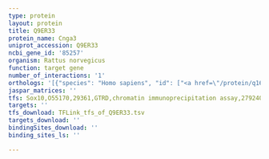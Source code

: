```yaml
---
type: protein
layout: protein
title: Q9ER33
protein_name: Cnga3
uniprot_accession: Q9ER33
ncbi_gene_id: '85257'
organism: Rattus norvegicus
function: target gene
number_of_interactions: '1'
orthologs: '[{"species": "Homo sapiens", "id": ["<a href=\"/protein/q16281\">Q16281</a>"]}, {"species": "Danio rerio", "id": ["F1Q6M5", "F8W5H0"]}, {"species": "Mus musculus", "id": ["<a href=\"/protein/q9jjz8\">Q9JJZ8</a>"]}, {"species": "Caenorhabditis elegans", "id": ["Q03611"]}, {"species": "Drosophila melanogaster", "id": ["<a href=\"/protein/q24278\">Q24278</a>"]}]'
jaspar_matrices: ''
tfs: Sox10,O55170,29361,GTRD,chromatin immunoprecipitation assay,27924024%5Buid%5D,No
targets: ''
tfs_download: TFLink_tfs_of_Q9ER33.tsv
targets_download: ''
bindingSites_download: ''
binding_sites_ls: ''

---
```

